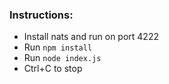 ### Instructions:
- Install nats and run on port 4222
- Run `npm install`
- Run `node index.js`
- Ctrl+C to stop